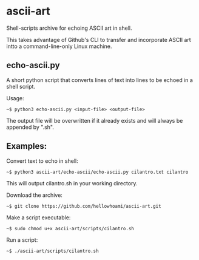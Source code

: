 # ascii-art
Shell-scripts archive for echoing ASCII art in shell.

This takes advantage of Github's CLI to transfer and incorporate ASCII art intto a command-line-only Linux machine.

## echo-ascii.py
A short python script that converts lines of text into lines to be echoed in a shell script.

Usage:
```
~$ python3 echo-ascii.py <input-file> <output-file>
```
The output file will be overwritten if it already exists and will always be appended by ".sh".
  
## Examples:
Convert text to echo in shell:
```
~$ python3 ascii-art/echo-ascii/echo-ascii.py cilantro.txt cilantro
```
This will output cilantro.sh in your working directory.

Download the archive:
```
~$ git clone https://github.com/hellowhoami/ascii-art.git
```
Make a script executable:
```
~$ sudo chmod u+x ascii-art/scripts/cilantro.sh
```
Run a script:
```
~$ ./ascii-art/scripts/cilantro.sh
```
